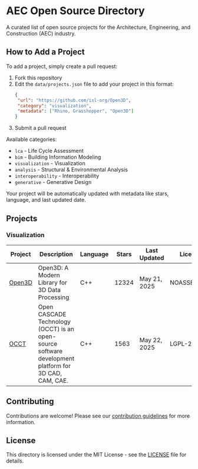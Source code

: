 # AEC Open Source Directory

A curated list of open source projects for the Architecture, Engineering, and Construction (AEC) industry.

## How to Add a Project

To add a project, simply create a pull request:

1. Fork this repository
2. Edit the `data/projects.json` file to add your project in this format:
   ```json
   {
   	"url": "https://github.com/isl-org/Open3D",
   	"category": "visualization",
   	"metadata": ["Rhino, Grasshopper", "Open3D"]
   }
   ```
3. Submit a pull request

Available categories:

- `lca` - Life Cycle Assessment
- `bim` - Building Information Modeling
- `visualization` - Visualization
- `analysis` - Structural & Environmental Analysis
- `interoperability` - Interoperability
- `generative` - Generative Design

Your project will be automatically updated with metadata like stars, language, and last updated date.

## Projects

### Visualization

| Project | Description | Language | Stars | Last Updated | License |
|---------|-------------|----------|-------|--------------|--------|
| [Open3D](https://github.com/isl-org/Open3D) | Open3D: A Modern Library for 3D Data Processing | C++ | 12324 | May 21, 2025 | NOASSERTION |
| [OCCT](https://github.com/Open-Cascade-SAS/OCCT) | Open CASCADE Technology (OCCT) is an open-source software development platform for 3D CAD, CAM, CAE. | C++ | 1563 | May 22, 2025 | LGPL-2.1 |

## Contributing

Contributions are welcome! Please see our [contribution guidelines](CONTRIBUTING.md) for more information.

## License

This directory is licensed under the MIT License - see the [LICENSE](LICENSE) file for details.
